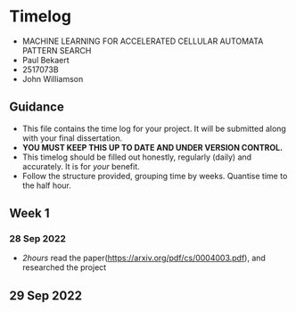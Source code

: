 # Timelog

* MACHINE LEARNING FOR ACCELERATED CELLULAR AUTOMATA PATTERN SEARCH
* Paul Bekaert
* 2517073B
* John Williamson

## Guidance

* This file contains the time log for your project. It will be submitted along with your final dissertation.
* **YOU MUST KEEP THIS UP TO DATE AND UNDER VERSION CONTROL.**
* This timelog should be filled out honestly, regularly (daily) and accurately. It is for *your* benefit.
* Follow the structure provided, grouping time by weeks.  Quantise time to the half hour.

## Week 1

### 28 Sep 2022

* *2hours* read the paper(https://arxiv.org/pdf/cs/0004003.pdf), and researched the project

## 29 Sep 2022
